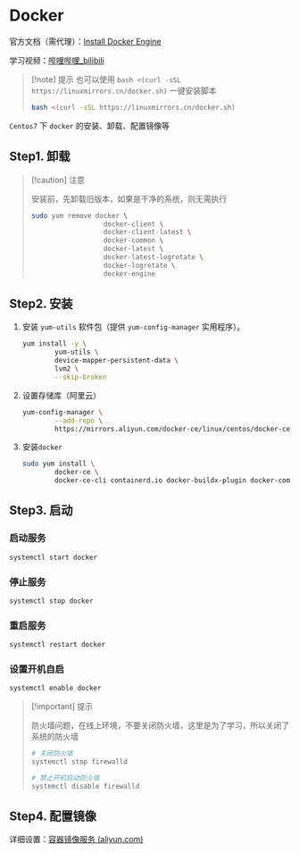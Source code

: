 # Docker

官方文档（需代理）：[Install Docker Engine](https://docs.docker.com/engine/install/)

学习视频：[哔哩哔哩_bilibili](https://www.bilibili.com/video/BV1HP4118797/?p=6&spm_id_from=pageDriver&vd_source=a971f27cdc6a5c5e8a16041ae47b0aec)

> [!note] 提示
> 也可以使用 `bash <(curl -sSL https://linuxmirrors.cn/docker.sh)` 一键安装脚本
> ``` bash
> bash <(curl -sSL https://linuxmirrors.cn/docker.sh)
> ```

`Centos7` 下 `docker` 的安装、卸载、配置镜像等

## Step1. 卸载

> [!caution] 注意
>
> 安装前，先卸载旧版本，如果是干净的系统，则无需执行
>
> ``` bash
> sudo yum remove docker \
>                   docker-client \
>                   docker-client-latest \
>                   docker-common \
>                   docker-latest \
>                   docker-latest-logrotate \
>                   docker-logrotate \
>                   docker-engine
> ```



## Step2. 安装

1. 安装 `yum-utils` 软件包（提供 `yum-config-manager` 实用程序）。

    ``` bash
    yum install -y \
    		yum-utils \
    		device-mapper-persistent-data \
    		lvm2 \
    		--skip-broken
    ```

2. 设置存储库（阿里云）

    ``` bash
    yum-config-manager \
            --add-repo \
            https://mirrors.aliyun.com/docker-ce/linux/centos/docker-ce.repo
    ```

3. 安装`docker`

    ``` bash
    sudo yum install \
    		docker-ce \
    		docker-ce-cli containerd.io docker-buildx-plugin docker-compose-plugin
    ```

    

## Step3. 启动

### 启动服务

``` bash
systemctl start docker
```

### 停止服务

``` bash
systemctl stop docker
```

### 重启服务

``` bash
systemctl restart docker
```

### 设置开机自启

``` bash
systemctl enable docker
```



> [!important] 提示
>
> 防火墙问题，在线上环境，不要关闭防火墙，这里是为了学习，所以关闭了系统的防火墙
>
> ``` bash
> # 关闭防火墙
> systemctl stop firewalld
> 
> # 禁止开机启动防火墙
> systemctl disable firewalld
> ```



## Step4. 配置镜像

详细设置：[容器镜像服务 (aliyun.com)](https://cr.console.aliyun.com/cn-hangzhou/instances/mirrors)
